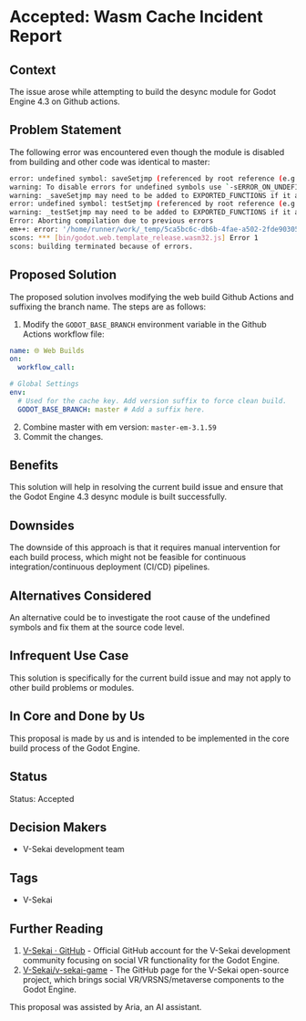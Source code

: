 # Accepted: Wasm Cache Incident Report

## Context

The issue arose while attempting to build the desync module for Godot Engine 4.3 on Github actions.

## Problem Statement

The following error was encountered even though the module is disabled from building and other code was identical to master:

```bash
error: undefined symbol: saveSetjmp (referenced by root reference (e.g. compiled C/C++ code))
warning: To disable errors for undefined symbols use `-sERROR_ON_UNDEFINED_SYMBOLS=0`
warning: _saveSetjmp may need to be added to EXPORTED_FUNCTIONS if it arrives from a system library
error: undefined symbol: testSetjmp (referenced by root reference (e.g. compiled C/C++ code))
warning: _testSetjmp may need to be added to EXPORTED_FUNCTIONS if it arrives from a system library
Error: Aborting compilation due to previous errors
em++: error: '/home/runner/work/_temp/5ca5bc6c-db6b-4fae-a502-2fde903054ae/emsdk-main/node/16.20.0_64bit/bin/node /home/runner/work/_temp/5ca5bc6c-db6b-4fae-a502-2fde903054ae/emsdk-main/upstream/emscripten/src/compiler.mjs /tmp/tmpjyhtoot1.json' failed (returned 1)
scons: *** [bin/godot.web.template_release.wasm32.js] Error 1
scons: building terminated because of errors.
```

## Proposed Solution

The proposed solution involves modifying the web build Github Actions and suffixing the branch name. The steps are as follows:

1. Modify the `GODOT_BASE_BRANCH` environment variable in the Github Actions workflow file:

```yaml
name: 🌐 Web Builds
on:
  workflow_call:

# Global Settings
env:
  # Used for the cache key. Add version suffix to force clean build.
  GODOT_BASE_BRANCH: master # Add a suffix here.
```

2. Combine master with em version: `master-em-3.1.59`
3. Commit the changes.

## Benefits

This solution will help in resolving the current build issue and ensure that the Godot Engine 4.3 desync module is built successfully.

## Downsides

The downside of this approach is that it requires manual intervention for each build process, which might not be feasible for continuous integration/continuous deployment (CI/CD) pipelines.

## Alternatives Considered

An alternative could be to investigate the root cause of the undefined symbols and fix them at the source code level.

## Infrequent Use Case

This solution is specifically for the current build issue and may not apply to other build problems or modules.

## In Core and Done by Us

This proposal is made by us and is intended to be implemented in the core build process of the Godot Engine.

## Status

Status: Accepted

## Decision Makers

- V-Sekai development team

## Tags

- V-Sekai

## Further Reading

1. [V-Sekai · GitHub](https://github.com/v-sekai) - Official GitHub account for the V-Sekai development community focusing on social VR functionality for the Godot Engine.
2. [V-Sekai/v-sekai-game](https://github.com/v-sekai/v-sekai-game) - The GitHub page for the V-Sekai open-source project, which brings social VR/VRSNS/metaverse components to the Godot Engine.

This proposal was assisted by Aria, an AI assistant.
